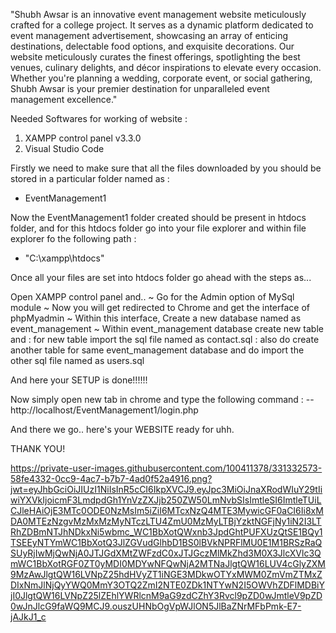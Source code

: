 "Shubh Awsar is an innovative event management website meticulously crafted for a college project. It serves as a dynamic platform dedicated to event management advertisement, showcasing an array of enticing destinations, delectable food options, and exquisite decorations. Our website meticulously curates the finest offerings, spotlighting the best venues, culinary delights, and décor inspirations to elevate every occasion. Whether you're planning a wedding, corporate event, or social gathering, Shubh Awsar is your premier destination for unparalleled event management excellence."


Needed Softwares for working of website :
1) XAMPP control panel v3.3.0
2) Visual Studio Code


Firstly we need to make sure that all the files downloaded by you should be stored in a particular folder named as :
  - EventManagement1

Now the EventManagement1 folder created should be present in htdocs folder, and for this htdocs folder go into your file explorer and within file explorer fo the following path :
  - "C:\xampp\htdocs"

Once all your files are set into htdocs folder go ahead with the steps as...

Open XAMPP control panel and..
~ Go for the Admin option of MySql module
~ Now you will get redirected to Chrome and get the interface of phpMyadmin
~ Within this interface, Create a new database named as event_management
~ Within event_management database create new table and 
  : for new table import the sql file named as contact.sql
  : also do create another table for same event_management database and do import the other sql file named as users.sql
  
And here your SETUP is done!!!!!!

Now simply open new tab in chrome and type the following command :
  -- http://localhost/EventManagement1/login.php

And there we go.. here's your WEBSITE ready for uhh.

THANK YOU!

https://private-user-images.githubusercontent.com/100411378/331332573-58fe4332-0cc9-4ac7-b7b7-4ad0f52a4916.png?jwt=eyJhbGciOiJIUzI1NiIsInR5cCI6IkpXVCJ9.eyJpc3MiOiJnaXRodWIuY29tIiwiYXVkIjoicmF3LmdpdGh1YnVzZXJjb250ZW50LmNvbSIsImtleSI6ImtleTUiLCJleHAiOjE3MTc0ODE0NzMsIm5iZiI6MTcxNzQ4MTE3MywicGF0aCI6Ii8xMDA0MTEzNzgvMzMxMzMyNTczLTU4ZmU0MzMyLTBjYzktNGFjNy1iN2I3LTRhZDBmNTJhNDkxNi5wbmc_WC1BbXotQWxnb3JpdGhtPUFXUzQtSE1BQy1TSEEyNTYmWC1BbXotQ3JlZGVudGlhbD1BS0lBVkNPRFlMU0E1M1BRSzRaQSUyRjIwMjQwNjA0JTJGdXMtZWFzdC0xJTJGczMlMkZhd3M0X3JlcXVlc3QmWC1BbXotRGF0ZT0yMDI0MDYwNFQwNjA2MTNaJlgtQW16LUV4cGlyZXM9MzAwJlgtQW16LVNpZ25hdHVyZT1iNGE3MDkwOTYxMWM0ZmVmZTMxZDIxNmJlNjQyYWQ0MmY3OTQ2ZmI2NTE0ZDk1NTYwN2I5OWVhZDFlMDBiYjI0JlgtQW16LVNpZ25lZEhlYWRlcnM9aG9zdCZhY3Rvcl9pZD0wJmtleV9pZD0wJnJlcG9faWQ9MCJ9.ouszUHNbOgVpWJlON5JlBaZNrMFbPmk-E7-jAJkJ1_c
